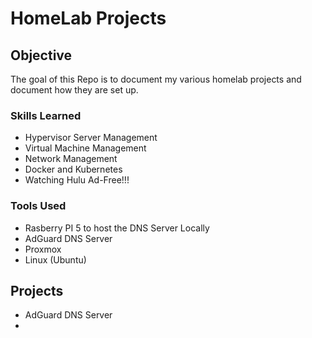 # HomeLab Projects

## Objective
The goal of this Repo is to document my various homelab projects and document how they are set up.

### Skills Learned

- Hypervisor Server Management
- Virtual Machine Management
- Network Management
- Docker and Kubernetes
- Watching Hulu Ad-Free!!!

### Tools Used

- Rasberry PI 5 to host the DNS Server Locally
- AdGuard DNS Server
- Proxmox
- Linux (Ubuntu)

## Projects

- AdGuard DNS Server
- 
